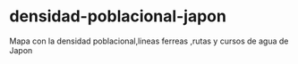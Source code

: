 # densidad-poblacional-japon
Mapa con la densidad poblacional,lineas ferreas ,rutas y cursos de agua de Japon
